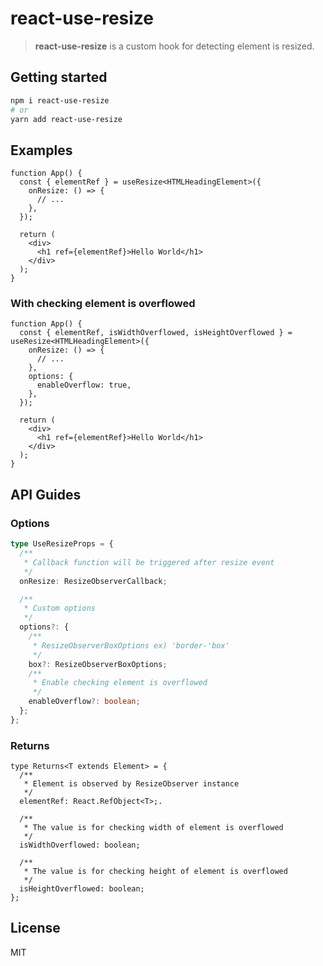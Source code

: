 # react-use-resize

> **react-use-resize** is a custom hook for detecting element is resized.

## Getting started

```bash
npm i react-use-resize
# or
yarn add react-use-resize
```

## Examples

```tsx
function App() {
  const { elementRef } = useResize<HTMLHeadingElement>({
    onResize: () => {
      // ...
    },
  });

  return (
    <div>
      <h1 ref={elementRef}>Hello World</h1>
    </div>
  );
}
```

### With checking element is overflowed

```tsx
function App() {
  const { elementRef, isWidthOverflowed, isHeightOverflowed } = useResize<HTMLHeadingElement>({
    onResize: () => {
      // ...
    },
    options: {
      enableOverflow: true,
    },
  });

  return (
    <div>
      <h1 ref={elementRef}>Hello World</h1>
    </div>
  );
}
```

## API Guides

### Options

```typescript
type UseResizeProps = {
  /**
   * Callback function will be triggered after resize event
   */
  onResize: ResizeObserverCallback;

  /**
   * Custom options
   */
  options?: {
    /**
     * ResizeObserverBoxOptions ex) 'border-'box'
     */
    box?: ResizeObserverBoxOptions;
    /**
     * Enable checking element is overflowed
     */
    enableOverflow?: boolean;
  };
};
```

### Returns

```tsx
type Returns<T extends Element> = {
  /**
   * Element is observed by ResizeObserver instance
   */
  elementRef: React.RefObject<T>;.

  /**
   * The value is for checking width of element is overflowed
   */
  isWidthOverflowed: boolean;

  /**
   * The value is for checking height of element is overflowed
   */
  isHeightOverflowed: boolean;
};
```

## License

MIT
